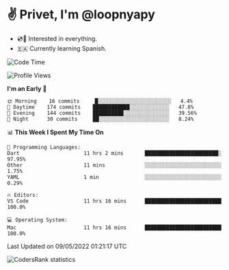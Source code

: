 # ✌️ Privet, I'm @loopnyapy

- 💿📀 Interested in everything.
- 🇪🇦 Currently learning Spanish.

<!--START_SECTION:waka-->
![Code Time](http://img.shields.io/badge/Code%20Time-0-blue)

![Profile Views](http://img.shields.io/badge/Profile%20Views-9-blue)

**I'm an Early 🐤** 

```text
🌞 Morning    16 commits     █░░░░░░░░░░░░░░░░░░░░░░░░   4.4% 
🌆 Daytime    174 commits    ████████████░░░░░░░░░░░░░   47.8% 
🌃 Evening    144 commits    ██████████░░░░░░░░░░░░░░░   39.56% 
🌙 Night      30 commits     ██░░░░░░░░░░░░░░░░░░░░░░░   8.24%

```


📊 **This Week I Spent My Time On** 

```text
💬 Programming Languages: 
Dart                     11 hrs 2 mins       ████████████████████████░   97.95% 
Other                    11 mins             ░░░░░░░░░░░░░░░░░░░░░░░░░   1.75% 
YAML                     1 min               ░░░░░░░░░░░░░░░░░░░░░░░░░   0.29%

🔥 Editors: 
VS Code                  11 hrs 16 mins      █████████████████████████   100.0%

💻 Operating System: 
Mac                      11 hrs 16 mins      █████████████████████████   100.0%

```


 Last Updated on 09/05/2022 01:21:17 UTC
<!--END_SECTION:waka-->

![CodersRank statistics](https://cr-ss-service.azurewebsites.net/api/ScreenShot?widget=summary&username=loopnyapy)
